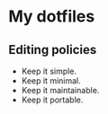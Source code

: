 # My dotfiles


## Editing policies

* Keep it simple.
* Keep it minimal.
* Keep it maintainable.
* Keep it portable.


